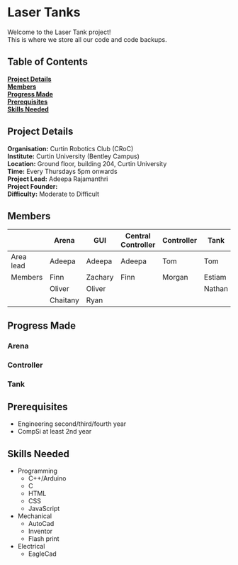 # Laser Tanks
Welcome to the Laser Tank project!<br>
This is where we store all our code and code backups.

## Table of Contents
 **[Project Details](#project-details)**<br>
 **[Members](#Members)**<br>
 **[Progress Made](#progress-made)**<br>
 **[Prerequisites](#prerequisites)**<br>
 **[Skills Needed](#skills-needed)**<br>

## Project Details

**Organisation:** Curtin Robotics Club (CRoC)<br>
**Institute:** Curtin University (Bentley Campus)<br>
**Location:** Ground floor, building  204, Curtin University<br>
**Time:** Every Thursdays 5pm onwards <br>
**Project Lead:** Adeepa Rajamanthri<br>
**Project Founder:** <br>
**Difficulty:** Moderate to Difficult<br>

## Members

|         |Arena   |GUI        |Central Controller|Controller |Tank  |
|---------|--------|-----------|------------------|-----------|------|
|Area lead| Adeepa |Adeepa     |Adeepa            |Tom        |Tom   |
|Members  |Finn    |Zachary    |Finn              |Morgan     |Estiam|
|         |Oliver  |Oliver     |                  |           |Nathan|
|         |Chaitany|Ryan       |                  |           |      |


## Progress Made
### Arena
### Controller
### Tank

## Prerequisites
* Engineering second/third/fourth year
* CompSi at least 2nd year

## Skills Needed

 * Programming
   * C++/Arduino
   * C
   * HTML
   * CSS
   * JavaScript
 * Mechanical
   * AutoCad
   * Inventor
   * Flash print
 * Electrical
   * EagleCad


